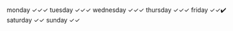 monday        ✓✓✓
tuesday       ✓✓✓
wednesday     ✓✓✓
thursday      ✓✓✓
friday        ✓✓✔️
saturday      ✓✓
sunday        ✓✓
